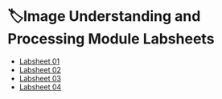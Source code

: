 # 🏷Image Understanding and Processing Module Labsheets
* [Labsheet 01](https://github.com/Dulyaaa/IUP_Labs/tree/main/Labsheet%2001)
* [Labsheet 02](https://github.com/Dulyaaa/IUP_Labs/tree/main/Labsheet%2002)
* [Labsheet 03](https://github.com/Dulyaaa/IUP_Labs/tree/main/Labsheet%2003)
* [Labsheet 04](https://github.com/Dulyaaa/IUP_Labs/tree/main/Labsheet%2004)
